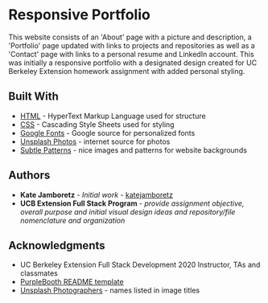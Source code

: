 # Responsive Portfolio

This website consists of an 'About' page with a picture and description, a 'Portfolio' page updated with links to projects and repositories as well as a 'Contact' page with links to a personal resume and LinkedIn account. This was initially a responsive portfolio with a designated design created for UC Berkeley Extension homework assignment with added personal styling.

## Built With

- [HTML](https://developer.mozilla.org/en-US/docs/Web/HTML) - HyperText Markup Language used for structure
- [CSS](https://developer.mozilla.org/en-US/docs/Web/CSS) - Cascading Style Sheets used for styling
- [Google Fonts](https://fonts.google.com) - Google source for personalized fonts
- [Unsplash Photos](https://unsplash.com) - internet source for photos
- [Subtle Patterns](https://www.toptal.com/designers/subtlepatterns/) - nice images and patterns for website backgrounds

## Authors

- **Kate Jamboretz** - _Initial work_ - [katejamboretz](https://github.com/katejamboretz)
- **UCB Extension Full Stack Program** - _provide assignment objective, overall purpose and initial visual design ideas and repository/file nomenclature and organization_

## Acknowledgments

- UC Berkeley Extension Full Stack Development 2020 Instructor, TAs and classmates
- [PurpleBooth README template](https://gist.github.com/PurpleBooth/109311bb0361f32d87a2)
- [Unsplash Photographers](https://unsplash.com) - names listed in image titles
